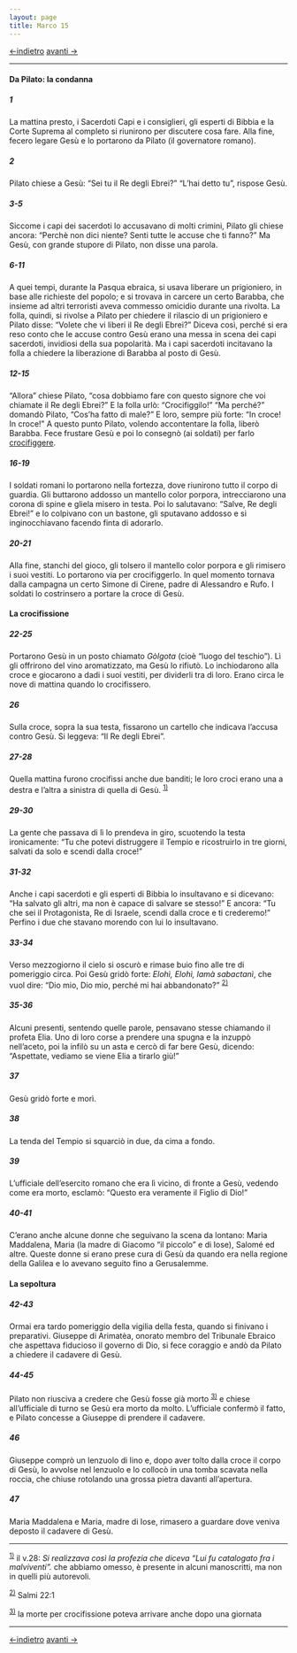 ```yaml
---
layout: page
title: Marco 15
---
```


[<-indietro](Mc14.html) [avanti ->](Mc16.html)
 
 ------------------------------------------------------------------------
#### Da Pilato: la condanna

##### 1

La mattina presto, i Sacerdoti Capi e i consiglieri, gli esperti di Bibbia e la Corte Suprema al completo si riunirono per discutere cosa fare. Alla fine, fecero legare Gesù e lo portarono da Pilato (il governatore romano).

##### 2

Pilato chiese a Gesù: “Sei tu il Re degli Ebrei?” “L’hai detto tu”, rispose Gesù.

##### 3-5

Siccome i capi dei sacerdoti lo accusavano di molti crimini, Pilato gli chiese ancora: “Perchè non dici niente? Senti tutte le accuse che ti fanno?” Ma Gesù, con grande stupore di Pilato, non disse una parola.

##### 6-11

A quei tempi, durante la Pasqua ebraica, si usava liberare un prigioniero, in base alle richieste del popolo; e si trovava in carcere un certo Barabba, che insieme ad altri terroristi aveva commesso omicidio durante una rivolta. La folla, quindi, si rivolse a Pilato per chiedere il rilascio di un prigioniero e Pilato disse: “Volete che vi liberi il Re degli Ebrei?” Diceva così, perché si era reso conto che le accuse contro Gesù erano una messa in scena dei capi sacerdoti, invidiosi della sua popolarità. Ma i capi sacerdoti incitavano la folla a chiedere la liberazione di Barabba al posto di Gesù.

##### 12-15

“Allora” chiese Pilato, “cosa dobbiamo fare con questo signore che voi chiamate il Re degli Ebrei?” E la folla urlò: “Crocifiggilo!” “Ma perché?” domandò Pilato, “Cos’ha fatto di male?” E loro, sempre più forte: “In croce! In croce!” A questo punto Pilato, volendo accontentare la folla, liberò Barabba. Fece frustare Gesù e poi lo consegnò (ai soldati) per farlo <a href="http://www.pachialu.it/doku/doku.php?id=glossario#crocifissione" class="wikilink1" title="glossario">crocifiggere</a>.

##### 16-19

I soldati romani lo portarono nella fortezza, dove riunirono tutto il corpo di guardia. Gli buttarono addosso un mantello color porpora, intrecciarono una corona di spine e gliela misero in testa. Poi lo salutavano: “Salve, Re degli Ebrei!” e lo colpivano con un bastone, gli sputavano addosso e si inginocchiavano facendo finta di adorarlo.

##### 20-21

Alla fine, stanchi del gioco, gli tolsero il mantello color porpora e gli rimisero i suoi vestiti. Lo portarono via per crocifiggerlo. In quel momento tornava dalla campagna un certo Simone di Cirene, padre di Alessandro e Rufo. I soldati lo costrinsero a portare la croce di Gesù.

#### La crocifissione

##### 22-25

Portarono Gesù in un posto chiamato *Gòlgota* (cioè “luogo del teschio”). Lì gli offrirono del vino aromatizzato, ma Gesù lo rifiutò. Lo inchiodarono alla croce e giocarono a dadi i suoi vestiti, per dividerli tra di loro. Erano circa le nove di mattina quando lo crocifissero.

##### 26

Sulla croce, sopra la sua testa, fissarono un cartello che indicava l’accusa contro Gesù. Si leggeva: “Il Re degli Ebrei”.

##### 27-28

Quella mattina furono crocifissi anche due banditi; le loro croci erano una a destra e l’altra a sinistra di quella di Gesù. <sup><a href="#fn__1" id="fnt__1" class="fn_top">1)</a></sup>

##### 29-30

La gente che passava di lì lo prendeva in giro, scuotendo la testa ironicamente: “Tu che potevi distruggere il Tempio e ricostruirlo in tre giorni, salvati da solo e scendi dalla croce!”

##### 31-32

Anche i capi sacerdoti e gli esperti di Bibbia lo insultavano e si dicevano: “Ha salvato gli altri, ma non è capace di salvare se stesso!” E ancora: “Tu che sei il Protagonista, Re di Israele, scendi dalla croce e ti crederemo!” Perfino i due che stavano morendo con lui lo insultavano.

##### 33-34

Verso mezzogiorno il cielo si oscurò e rimase buio fino alle tre di pomeriggio circa. Poi Gesù gridò forte: *Elohì, Elohì, lamà sabactanì*, che vuol dire: “Dio mio, Dio mio, perché mi hai abbandonato?” <sup><a href="#fn__2" id="fnt__2" class="fn_top">2)</a></sup>

##### 35-36

Alcuni presenti, sentendo quelle parole, pensavano stesse chiamando il profeta Elia. Uno di loro corse a prendere una spugna e la inzuppò nell’aceto, poi la infilò su un asta e cercò di far bere Gesù, dicendo: “Aspettate, vediamo se viene Elia a tirarlo giù!”

##### 37

Gesù gridò forte e morì.

##### 38

La tenda del Tempio si squarciò in due, da cima a fondo.

##### 39

L’ufficiale dell’esercito romano che era lì vicino, di fronte a Gesù, vedendo come era morto, esclamò: “Questo era veramente il Figlio di Dio!”

##### 40-41

C’erano anche alcune donne che seguivano la scena da lontano: Maria Maddalena, Maria (la madre di Giacomo “il piccolo” e di Iose), Salomé ed altre. Queste donne si erano prese cura di Gesù da quando era nella regione della Galilea e lo avevano seguito fino a Gerusalemme.

#### La sepoltura

##### 42-43

Ormai era tardo pomeriggio della vigilia della festa, quando si finivano i preparativi. Giuseppe di Arimatèa, onorato membro del Tribunale Ebraico che aspettava fiducioso il governo di Dio, si fece coraggio e andò da Pilato a chiedere il cadavere di Gesù.

##### 44-45

Pilato non riusciva a credere che Gesù fosse già morto <sup><a href="#fn__3" id="fnt__3" class="fn_top">3)</a></sup> e chiese all’ufficiale di turno se Gesù era morto da molto. L’ufficiale confermò il fatto, e Pilato concesse a Giuseppe di prendere il cadavere.

##### 46

Giuseppe comprò un lenzuolo di lino e, dopo aver tolto dalla croce il corpo di Gesù, lo avvolse nel lenzuolo e lo collocò in una tomba scavata nella roccia, che chiuse rotolando una grossa pietra davanti all’apertura.

##### 47

Maria Maddalena e Maria, madre di Iose, rimasero a guardare dove veniva deposto il cadavere di Gesù.

------------------------------------------------------------------------

<sup><a href="#fnt__1" id="fn__1" class="fn_bot">1)</a></sup> il v.28: *Si realizzava così la profezia che diceva “Lui fu catalogato fra i malviventi”.* che abbiamo omesso, è presente in alcuni manoscritti, ma non in quelli più autorevoli.

<sup><a href="#fnt__2" id="fn__2" class="fn_bot">2)</a></sup> Salmi 22:1

<sup><a href="#fnt__3" id="fn__3" class="fn_bot">3)</a></sup> la morte per crocifissione poteva arrivare anche dopo una giornata

------------------------------------------------------------------------

[<-indietro](Mc14.html) [avanti ->](Mc16.html)
